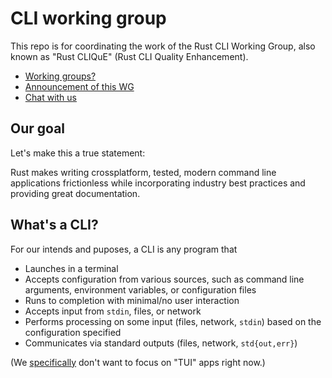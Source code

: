 # CLI working group

This repo is for coordinating the work of the Rust CLI Working Group,
also known as "Rust CLIQuE" (Rust CLI Quality Enhancement).

- [Working groups?](https://internals.rust-lang.org/t/announcing-the-2018-domain-working-groups/6737)
- [Announcement of this WG](https://internals.rust-lang.org/t/announcing-the-cli-working-group/6872/1)
- [Chat with us](https://gitter.im/rust-lang/WG-CLI)

## Our goal

Let's make this a true statement:

Rust makes writing crossplatform, tested, modern command line applications frictionless
while incorporating industry best practices and providing great documentation.

## What's a CLI?

For our intends and puposes, a CLI is any program that

* Launches in a terminal
* Accepts configuration from various sources, such as command line arguments, environment variables, or configuration files 
* Runs to completion with minimal/no user interaction 
* Accepts input from `stdin`, files, or network
* Performs processing on some input (files, network, `stdin`) based on the configuration specified
* Communicates via standard outputs (files, network, `std{out,err}`) 

(We [specifically][i4] don't want to focus on "TUI" apps right now.)

[i4]: https://github.com/rust-lang-nursery/cli-wg/issues/4
